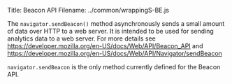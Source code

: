 Title: Beacon API
Filename: ../common/wrappingS-BE.js


The `navigator.sendBeacon()` method asynchronously sends a small
amount of data over HTTP to a web server. It is intended to be
used for sending analytics data to a web server. For more details
see https://developer.mozilla.org/en-US/docs/Web/API/Beacon_API and
https://developer.mozilla.org/en-US/docs/Web/API/Navigator/sendBeacon

`navigator.sendBeacon` is the only method currently defined for the
Beacon API.

